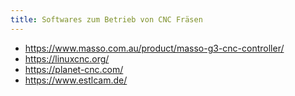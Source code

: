 ```yaml
---
title: Softwares zum Betrieb von CNC Fräsen
---
```


* <https://www.masso.com.au/product/masso-g3-cnc-controller/>
* <https://linuxcnc.org/>
* <https://planet-cnc.com/>
* <https://www.estlcam.de/>
